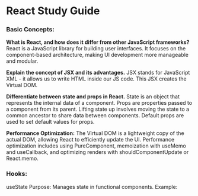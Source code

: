 # React Study Guide 

### Basic Concepts:

**What is React, and how does it differ from other JavaScript frameworks?**
React is a JavaScript library for building user interfaces. It focuses on the component-based architecture, making UI development more manageable and modular.

**Explain the concept of JSX and its advantages.**
JSX stands for JavaScript XML - it allows us to write HTML inside our JS code. This JSX creates the Virtual DOM. 

**Differentiate between state and props in React.**
State is an object that represents the internal data of a component. Props are properties passed to a component from its parent. Lifting state up involves moving the state to a common ancestor to share data between components. Default props are used to set default values for props.

**Performance Optimization:**
The Virtual DOM is a lightweight copy of the actual DOM, allowing React to efficiently update the UI. Performance optimization includes using PureComponent, memoization with useMemo and useCallback, and optimizing renders with shouldComponentUpdate or React.memo.

### Hooks: 

useState 
Purpose: Manages state in functional components.
Example:

